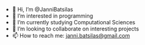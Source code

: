 - 👋 Hi, I’m @JanniBatsilas
- 👀 I’m interested in programming
- 🌱 I’m currently studying Computational Sciences
- 💞️ I’m looking to collaborate on interesting projects
- 📫 How to reach me: janni.batsilas@gmail.com

<!---
JanniBatsilas/JanniBatsilas is a ✨ special ✨ repository because its `README.md` (this file) appears on your GitHub profile.
You can click the Preview link to take a look at your changes.
--->
